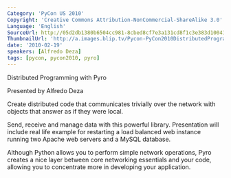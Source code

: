 ```yaml
---
Category: 'PyCon US 2010'
Copyright: 'Creative Commons Attribution-NonCommercial-ShareAlike 3.0'
Language: 'English'
SourceUrl: http://05d2db1380b6504cc981-8cbed8cf7e3a131cd8f1c3e383d10041.r93.cf2.rackcdn.com/pycon-us-2010/342_distributed-programming-with-pyro-7.m4v
ThumbnailUrl: 'http://a.images.blip.tv/Pycon-PyCon2010DistributedProgrammingWithPyro7718.png'
date: '2010-02-19'
speakers: [Alfredo Deza]
tags: [pycon, pycon2010, pyro]
---
```

Distributed Programming with Pyro

  
Presented by Alfredo Deza

  
Create distributed code that communicates trivially over the network with
objects that answer as if they were local.

  
Send, receive and manage data with this powerful library. Presentation will
include real life example for restarting a load balanced web instance running
two Apache web servers and a MySQL database.

  
Although Python allows you to perform simple network operations, Pyro creates
a nice layer between core networking essentials and your code, allowing you to
concentrate more in developing your application.

